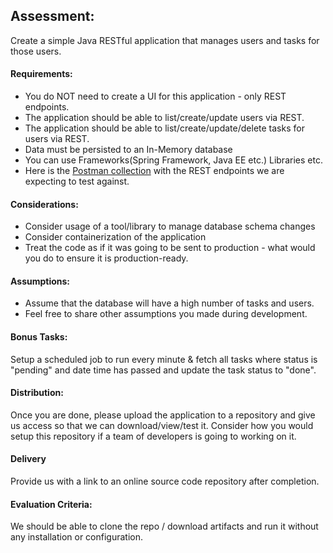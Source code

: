 ## Assessment:
Create a simple Java RESTful application that manages users and tasks for those users.

#### Requirements:
* You do NOT need to create a UI for this application - only REST endpoints.
* The application should be able to list/create/update users via REST.
* The application should be able to list/create/update/delete tasks for users via REST.
* Data must be persisted to an In-Memory database
* You can use Frameworks(Spring Framework, Java EE etc.) Libraries etc.
* Here is the [Postman collection](https://github.com/Competitive-Capabilities-International/client-applications-assessments/blob/master/Java-Assessment.postman_collection.json)
with the REST endpoints we are expecting to test against.

#### Considerations:

* Consider usage of a tool/library to manage database schema changes
* Consider containerization of the application
* Treat the code as if it was going to be sent to production - what would you do to ensure it is production-ready.

#### Assumptions:
* Assume that the database will have a high number of tasks and users.
* Feel free to share other assumptions you made during development.

#### Bonus Tasks:  
Setup a scheduled job to run every minute & fetch all tasks where status is "pending" and date time has passed and update the task status to "done".

#### Distribution:
Once you are done, please upload the application to a repository and give us access so that we can download/view/test it.
Consider how you would setup this repository if a team of developers is going to working on it.

#### Delivery  
Provide us with a link to an online source code repository after completion.

#### Evaluation Criteria:
We should be able to clone the repo / download artifacts and run it without any installation or configuration.


